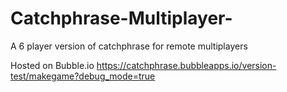 # Catchphrase-Multiplayer-
A 6 player version of catchphrase for remote multiplayers

Hosted on Bubble.io
https://catchphrase.bubbleapps.io/version-test/makegame?debug_mode=true

